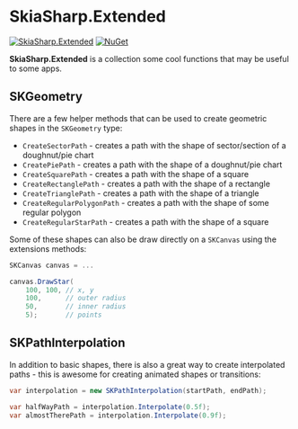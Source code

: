 # SkiaSharp.Extended

[![SkiaSharp.Extended](https://img.shields.io/nuget/vpre/SkiaSharp.Extended.svg?maxAge=2592000)](https://www.nuget.org/packages/SkiaSharp.Extended)  [![NuGet](https://img.shields.io/nuget/dt/SkiaSharp.Extended.svg)](https://www.nuget.org/packages/SkiaSharp.Extended)

**SkiaSharp.Extended** is a collection some cool functions that may be 
useful to some apps.

## SKGeometry

There are a few helper methods that can be used to create geometric 
shapes in the `SKGeometry` type:

 - `CreateSectorPath` - 
   creates a path with the shape of sector/section of a doughnut/pie 
   chart
 - `CreatePiePath` - 
   creates a path with the shape of a doughnut/pie chart
 - `CreateSquarePath` - 
   creates a path with the shape of a square
 - `CreateRectanglePath` - 
   creates a path with the shape of a rectangle
 - `CreateTrianglePath` - 
   creates a path with the shape of a triangle
 - `CreateRegularPolygonPath` - 
   creates a path with the shape of some regular polygon
 - `CreateRegularStarPath` - 
   creates a path with the shape of a square

Some of these shapes can also be draw directly on a `SKCanvas` 
using the extensions methods:

```csharp
SKCanvas canvas = ...

canvas.DrawStar(
    100, 100, // x, y
    100,      // outer radius
    50,       // inner radius
    5);       // points
```

## SKPathInterpolation

In addition to basic shapes, there is also a great way to create interpolated paths - this is awesome for creating animated shapes or transitions:

```csharp
var interpolation = new SKPathInterpolation(startPath, endPath);

var halfWayPath = interpolation.Interpolate(0.5f);
var almostTherePath = interpolation.Interpolate(0.9f);
```
